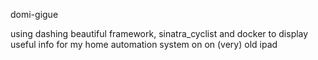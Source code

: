 
domi-gigue

using dashing beautiful framework, sinatra_cyclist and docker to display useful info for my home automation system on on (very) old ipad



